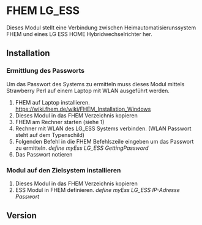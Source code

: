 # FHEM LG_ESS

Dieses Modul stellt eine Verbindung zwischen Heimautomatisierunssystem FHEM und eines LG ESS HOME Hybridwechselrichter her.

## Installation

### Ermittlung des Passworts

Um das Passwort des Systems zu ermitteln muss dieses Modul mittels Strawberry Perl auf einem Laptop mit WLAN ausgeführt werden.

1. FHEM auf Laptop installieren. https://wiki.fhem.de/wiki/FHEM_Installation_Windows
2. Dieses Modul in das FHEM Verzeichnis kopieren
3. FHEM am Rechner starten (siehe 1)
4. Rechner mit WLAN des LG_ESS Systems verbinden. (WLAN Passwort steht auf dem Typenschild)
5. Folgenden Befehl in die FHEM Befehlszeile eingeben um das Passwort zu ermitteln. *define myEss LG_ESS GettingPassword*
6. Das Passwort notieren


### Modul auf den Zielsystem installieren

1. Dieses Modul in das FHEM Verzeichnis kopieren
4. ESS Modul in FHEM definieren. *define myEss LG_ESS IP-Adresse Passwort*

## Version 